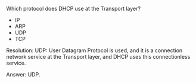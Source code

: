 Which protocol does  DHCP use at the Transport layer?

- IP
- ARP
- UDP
- TCP


Resolution:
UDP: User Datagram Protocol is used, and it is a connection network service at the Transport  layer, and DHCP uses this connectionless service.

Answer: UDP.